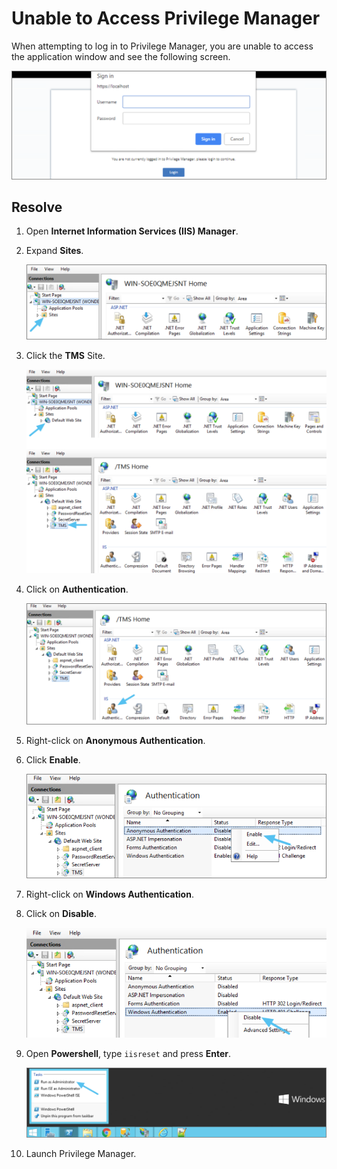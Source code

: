 [title]: # (Unable to Access)
[tags]: # (sign in)
[priority]: # (2)
# Unable to Access Privilege Manager

When attempting to log in to Privilege Manager, you are unable to access the application window and see the following screen.

![Unable to access Privilege Manager](images/unable-to-access-privilege-manager/pm-1.png)

## Resolve

1. Open __Internet Information Services (IIS) Manager__.
1. Expand __Sites__.

   ![Unable to access Privilege Manager](images/unable-to-access-privilege-manager/pm-2.png)
1. Click the __TMS__ Site.

   ![Unable to access Privilege Manager](images/unable-to-access-privilege-manager/pm-3.png)
1. Click on __Authentication__.

   ![Unable to access Privilege Manager](images/unable-to-access-privilege-manager/pm-4.png)
1. Right-click on __Anonymous Authentication__.
1. Click __Enable__.

   ![Unable to access Privilege Manager](images/unable-to-access-privilege-manager/pm-5.png)
1. Right-click on __Windows Authentication__.
1. Click on __Disable__.

   ![Unable to access Privilege Manager](images/unable-to-access-privilege-manager/pm-6.png)
1. Open __Powershell__, type `iisreset` and press __Enter__.

   ![Unable to access Privilege Manager](images/unable-to-access-privilege-manager/pm-7.png)
1. Launch Privilege Manager.
